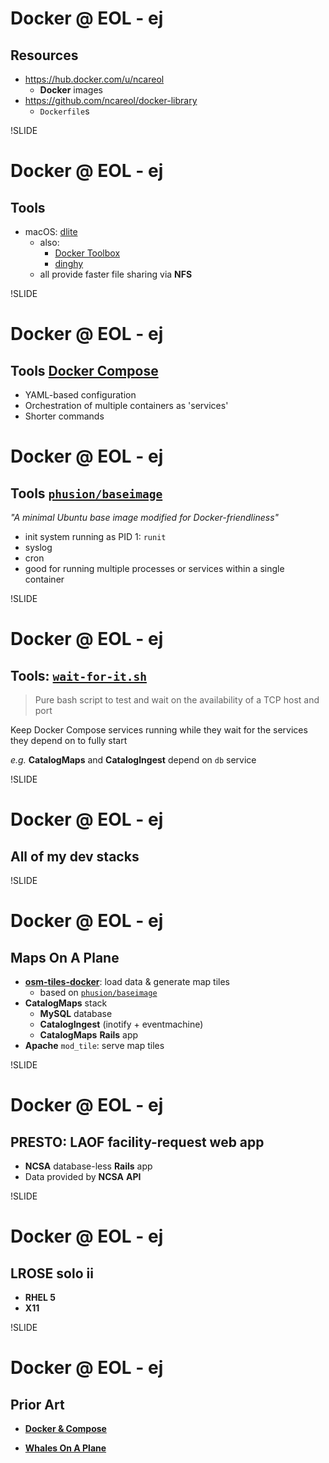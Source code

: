 # Docker @ EOL - ej

## Resources

- <https://hub.docker.com/u/ncareol>
  - **Docker** images
- <https://github.com/ncareol/docker-library>
  - `Dockerfile`s
  
!SLIDE
# Docker @ EOL - ej

## Tools

- macOS: [dlite](https://github.com/nlf/dlite)
  - also:
    - [Docker Toolbox](https://docs.docker.com/toolbox/overview/)
    - [dinghy](https://github.com/codekitchen/dinghy)
  - all provide faster file sharing via **NFS**

!SLIDE
# Docker @ EOL - ej
## Tools [**Docker Compose**](https://docs.docker.com/compose/overview/)

- YAML-based configuration
- Orchestration of multiple containers as 'services'
- Shorter commands

# Docker @ EOL - ej
## Tools [`phusion/baseimage`](http://phusion.github.io/baseimage-docker/)

*"A minimal Ubuntu base image modified for Docker-friendliness"*

- init system running as PID 1: `runit`
- syslog
- cron
- good for running multiple processes or services within a single container

!SLIDE
# Docker @ EOL - ej
## Tools: [`wait-for-it.sh`](https://github.com/vishnubob/wait-for-it)

> Pure bash script to test and wait on the availability of a TCP host and port

Keep Docker Compose services running while they wait for the services they depend on to fully start

*e.g.* **CatalogMaps** and **CatalogIngest** depend on `db` service

!SLIDE
# Docker @ EOL - ej

## All of my dev stacks

!SLIDE
# Docker @ EOL - ej

## Maps On A Plane

- [**osm-tiles-docker**](https://github.com/ncareol/osm-tiles-docker): load data & generate map tiles
  - based on [`phusion/baseimage`](http://phusion.github.io/baseimage-docker/)
- **CatalogMaps** stack
  - **MySQL** database
  - **CatalogIngest** (inotify + eventmachine)
  - **CatalogMaps** **Rails** app
- **Apache** `mod_tile`: serve map tiles

!SLIDE
# Docker @ EOL - ej

## PRESTO: LAOF facility-request web app

- **NCSA** database-less **Rails** app
- Data provided by **NCSA** **API**

!SLIDE
# Docker @ EOL - ej

## LROSE solo ii

- **RHEL 5**
- **X11**

!SLIDE
# Docker @ EOL - ej

## Prior Art

- [**Docker & Compose**](https://erikj.github.io/slides/docker-compose)

- [**Whales On A Plane**](https://erikj.github.io/slides/docker-sea2016)
